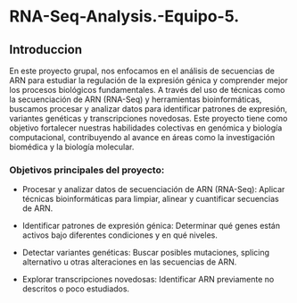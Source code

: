 # RNA-Seq-Analysis.-Equipo-5.

## Introduccion

En este proyecto grupal, nos enfocamos en el análisis de secuencias de ARN para estudiar la regulación de la expresión génica y comprender mejor los procesos biológicos fundamentales. A través del uso de técnicas como la secuenciación de ARN (RNA-Seq) y herramientas bioinformáticas, buscamos procesar y analizar datos para identificar patrones de expresión, variantes genéticas y transcripciones novedosas. Este proyecto tiene como objetivo fortalecer nuestras habilidades colectivas en genómica y biología computacional, contribuyendo al avance en áreas como la investigación biomédica y la biología molecular.

### Objetivos principales del proyecto:
* Procesar y analizar datos de secuenciación de ARN (RNA-Seq): Aplicar técnicas bioinformáticas para limpiar, alinear y cuantificar secuencias de ARN.

* Identificar patrones de expresión génica: Determinar qué genes están activos bajo diferentes condiciones y en qué niveles.

* Detectar variantes genéticas: Buscar posibles mutaciones, splicing alternativo u otras alteraciones en las secuencias de ARN.

* Explorar transcripciones novedosas: Identificar ARN previamente no descritos o poco estudiados.

